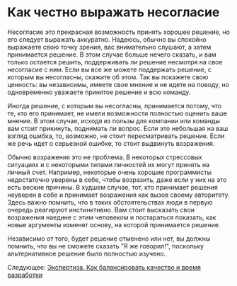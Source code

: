 # Как честно выражать несогласие
[//]: # (Version:1.0.0)
Несогласие это прекрасная возможность принять хорошее решение, но его следует выражать аккуратно. Надеюсь, обычно вы спокойно выражаете свою точку зрения, вас внимательно слушают, а затем принимается решение. В этом случае больше нечего сказать, и вам только остается решить, поддерживать ли решение несмотря на свое несогласие с ним. Если вы все же можете поддержать решение, с которым вы несогласны, скажите об этом. Так вы покажете свою ценность: вы независимы, имеете свое мнение и не идете на поводу, но одновременно уважаете принятое решение и всю команду.

Иногда решение, с которым вы несогласны, принимается потому, что те, кто его принимает, не имели возможности полностью оценить ваше мнение. В этом случае, исходя из пользы для компании или команды вам стоит прикинуть, поднимать ли вопрос. Если это небольшая на ваш взгляд ошибка, то, возможно, не стоит пересматривать решение. Если же речь идет о серьезной ошибке, то стоит выдвинуть возражения.

Обычно возражения это не проблема. В некоторых стрессовых ситуациях и с некоторыми типами личностей их могут принять на личный счет. Например, некоторые очень хорошие программисты недостаточно уверены в себе, чтобы возразить, даже если у них на это есть веские причины. В худшем случае, тот, кто принимает решения неуверен в себе и принимает возражения как вызов своему авторитету. Здесь важно помнить, что в таких обстоятельствах люди в первую очередь реагируют инстинктивно. Вам стоит высказать свои возражения наедине с этим человеком и постараться показать, как новые аргументы изменят основу, на которой принимается решение.

Независимо от того, будет решение отменено или нет, вы должны помнить, что вы не сможете сказать "Я же говорил!", поскольку альтернативное решение было полностью изучено.

Следующее: [Экспертиза. Как балансировать качество и время разработки](../Judgment/01-How-to-Tradeoff-Quality-Against-Development-Time.md)
